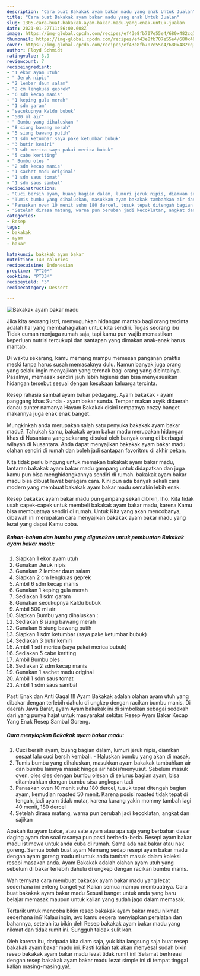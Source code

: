 ```yaml
---
description: "Cara buat Bakakak ayam bakar madu yang enak Untuk Jualan"
title: "Cara buat Bakakak ayam bakar madu yang enak Untuk Jualan"
slug: 1305-cara-buat-bakakak-ayam-bakar-madu-yang-enak-untuk-jualan
date: 2021-01-27T11:56:00.608Z
image: https://img-global.cpcdn.com/recipes/ef43e8fb707e55e4/680x482cq70/bakakak-ayam-bakar-madu-foto-resep-utama.jpg
thumbnail: https://img-global.cpcdn.com/recipes/ef43e8fb707e55e4/680x482cq70/bakakak-ayam-bakar-madu-foto-resep-utama.jpg
cover: https://img-global.cpcdn.com/recipes/ef43e8fb707e55e4/680x482cq70/bakakak-ayam-bakar-madu-foto-resep-utama.jpg
author: Floyd Schmidt
ratingvalue: 3.9
reviewcount: 7
recipeingredient:
- "1 ekor ayam utuh"
- " Jeruk nipis"
- "2 lembar daun salam"
- "2 cm lengkuas geprek"
- "6 sdm kecap manis"
- "1 keping gula merah"
- "1 sdm garam"
- "secukupnya Kaldu bubuk"
- "500 ml air"
- " Bumbu yang dihaluskan "
- "8 siung bawang merah"
- "5 siung bawang putih"
- "1 sdm ketumbar saya pake ketumbar bubuk"
- "3 butir kemiri"
- "1 sdt merica saya pakai merica bubuk"
- "5 cabe keriting"
- " Bumbu oles "
- "2 sdm kecap manis"
- "1 sachet madu original"
- "1 sdm saus tomat"
- "1 sdm saus sambal"
recipeinstructions:
- "Cuci bersih ayam, buang bagian dalam, lumuri jeruk nipis, diamkan sesaat lalu cuci bersih kembali. Haluskan bumbu yang akan di masak."
- "Tumis bumbu yang dihaluskan, masukkan ayam bakakak tambahkan air dan bumbu lainnya masak hingga air habis/menyusut. Sebelum masuk oven, oles oles dengan bumbu olesan di selurus bagian ayam, bisa ditambahkan dengan bumbu sisa ungkepan tadi"
- "Panaskan oven 10 menit suhu 180 dercel, tusuk tepat ditengah bagian ayam, kemudian roasted 50 menit. Karena posisi roasted tidak tepat di tengah, jadi ayam tidak mutar, karena kurang yakin mommy tambah lagi 40 menit, 180 dercel"
- "Setelah dirasa matang, warna pun berubah jadi kecoklatan, angkat dan sajikan"
categories:
- Resep
tags:
- bakakak
- ayam
- bakar

katakunci: bakakak ayam bakar 
nutrition: 140 calories
recipecuisine: Indonesian
preptime: "PT20M"
cooktime: "PT33M"
recipeyield: "3"
recipecategory: Dessert

---
```



![Bakakak ayam bakar madu](https://img-global.cpcdn.com/recipes/ef43e8fb707e55e4/680x482cq70/bakakak-ayam-bakar-madu-foto-resep-utama.jpg)

Jika kita seorang istri, menyuguhkan hidangan mantab bagi orang tercinta adalah hal yang membahagiakan untuk kita sendiri. Tugas seorang ibu Tidak cuman menjaga rumah saja, tapi kamu pun wajib memastikan keperluan nutrisi tercukupi dan santapan yang dimakan anak-anak harus mantab.

Di waktu  sekarang, kamu memang mampu memesan panganan praktis meski tanpa harus susah memasaknya dulu. Namun banyak juga orang yang selalu ingin menyajikan yang terenak bagi orang yang dicintainya. Pasalnya, memasak sendiri jauh lebih higienis dan bisa menyesuaikan hidangan tersebut sesuai dengan kesukaan keluarga tercinta. 

Resep rahasia sambal ayam bakar pedagang. Ayam bakakak - ayam panggang khas Sunda - ayam bakar sunda. Tempar makan asyik didaerah danau sunter namanya Hayam Bakakak disini tempatnya cozzy banget makannya juga enak enak banget.

Mungkinkah anda merupakan salah satu penyuka bakakak ayam bakar madu?. Tahukah kamu, bakakak ayam bakar madu merupakan hidangan khas di Nusantara yang sekarang disukai oleh banyak orang di berbagai wilayah di Nusantara. Anda dapat menyajikan bakakak ayam bakar madu olahan sendiri di rumah dan boleh jadi santapan favoritmu di akhir pekan.

Kita tidak perlu bingung untuk memakan bakakak ayam bakar madu, lantaran bakakak ayam bakar madu gampang untuk didapatkan dan juga kamu pun bisa menghidangkannya sendiri di rumah. bakakak ayam bakar madu bisa dibuat lewat beragam cara. Kini pun ada banyak sekali cara modern yang membuat bakakak ayam bakar madu semakin lebih enak.

Resep bakakak ayam bakar madu pun gampang sekali dibikin, lho. Kita tidak usah capek-capek untuk membeli bakakak ayam bakar madu, karena Kamu bisa membuatnya sendiri di rumah. Untuk Kita yang akan mencobanya, dibawah ini merupakan cara menyajikan bakakak ayam bakar madu yang lezat yang dapat Kamu coba.

<!--inarticleads1-->

##### Bahan-bahan dan bumbu yang digunakan untuk pembuatan Bakakak ayam bakar madu:

1. Siapkan 1 ekor ayam utuh
1. Gunakan  Jeruk nipis
1. Gunakan 2 lembar daun salam
1. Siapkan 2 cm lengkuas geprek
1. Ambil 6 sdm kecap manis
1. Gunakan 1 keping gula merah
1. Sediakan 1 sdm garam
1. Gunakan secukupnya Kaldu bubuk
1. Ambil 500 ml air
1. Siapkan  Bumbu yang dihaluskan :
1. Sediakan 8 siung bawang merah
1. Gunakan 5 siung bawang putih
1. Siapkan 1 sdm ketumbar (saya pake ketumbar bubuk)
1. Sediakan 3 butir kemiri
1. Ambil 1 sdt merica (saya pakai merica bubuk)
1. Sediakan 5 cabe keriting
1. Ambil  Bumbu oles :
1. Sediakan 2 sdm kecap manis
1. Gunakan 1 sachet madu original
1. Ambil 1 sdm saus tomat
1. Ambil 1 sdm saus sambal


Pasti Enak dan Anti Gagal !!! Ayam Bakakak adalah olahan ayam utuh yang dibakar dengan terlebih dahulu di ungkep dengan racikan bumbu manis. Di daerah Jawa Barat, ayam Ayam bakakak ini di simbolkan sebagai sedekah dari yang punya hajat untuk masyarakat sekitar. Resep Ayam Bakar Kecap Yang Enak Resep Sambal Goreng. 

<!--inarticleads2-->

##### Cara menyiapkan Bakakak ayam bakar madu:

1. Cuci bersih ayam, buang bagian dalam, lumuri jeruk nipis, diamkan sesaat lalu cuci bersih kembali. - Haluskan bumbu yang akan di masak.
1. Tumis bumbu yang dihaluskan, masukkan ayam bakakak tambahkan air dan bumbu lainnya masak hingga air habis/menyusut. Sebelum masuk oven, oles oles dengan bumbu olesan di selurus bagian ayam, bisa ditambahkan dengan bumbu sisa ungkepan tadi
1. Panaskan oven 10 menit suhu 180 dercel, tusuk tepat ditengah bagian ayam, kemudian roasted 50 menit. Karena posisi roasted tidak tepat di tengah, jadi ayam tidak mutar, karena kurang yakin mommy tambah lagi 40 menit, 180 dercel
1. Setelah dirasa matang, warna pun berubah jadi kecoklatan, angkat dan sajikan


Apakah itu ayam bakar, atau sate ayam atau apa saja yang berbahan dasar daging ayam dan soal rasanya pun pasti berbeda-beda. Resepi ayam bakar madu istimewa untuk anda cuba di rumah. Sama ada nak bakar atau nak goreng. Semua boleh buat ayam Memang sedap resepi ayam bakar madu dengan ayam goreng madu ni untuk anda tambah masuk dalam koleksi resepi masakan anda. Ayam Bakakak adalah olahan ayam utuh yang sebelum di bakar terlebih dahulu di ungkep dengan racikan bumbu manis. 

Wah ternyata cara membuat bakakak ayam bakar madu yang lezat sederhana ini enteng banget ya! Kalian semua mampu membuatnya. Cara buat bakakak ayam bakar madu Sesuai banget untuk anda yang baru belajar memasak maupun untuk kalian yang sudah jago dalam memasak.

Tertarik untuk mencoba bikin resep bakakak ayam bakar madu nikmat sederhana ini? Kalau ingin, ayo kamu segera menyiapkan peralatan dan bahannya, setelah itu bikin deh Resep bakakak ayam bakar madu yang nikmat dan tidak rumit ini. Sungguh taidak sulit kan. 

Oleh karena itu, daripada kita diam saja, yuk kita langsung saja buat resep bakakak ayam bakar madu ini. Pasti kalian tak akan menyesal sudah bikin resep bakakak ayam bakar madu lezat tidak rumit ini! Selamat berkreasi dengan resep bakakak ayam bakar madu lezat simple ini di tempat tinggal kalian masing-masing,ya!.

